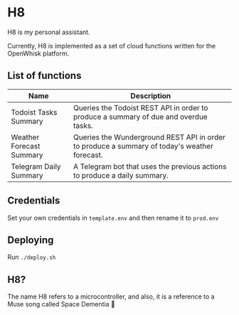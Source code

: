 # H8

H8 is my personal assistant.

Currently, H8 is implemented as a set of cloud functions written for the OpenWhisk platform.

## List of functions

| Name                      | Description  |
|---------------------------|--------------------|
| Todoist Tasks Summary     | Queries the Todoist REST API in order to produce a summary of due and overdue tasks. |
| Weather Forecast Summary  | Queries the Wunderground REST API in order to produce a summary of today's weather forecast. |
| Telegram Daily Summary    | A Telegram bot that uses the previous actions to produce a daily summary. |


## Credentials
Set your own credentials in `template.env` and then rename it to `prod.env`

## Deploying

Run `./deploy.sh`


## H8?

The name H8 refers to a microcontroller, and also, it is a reference to a Muse song called Space Dementia 🚀
